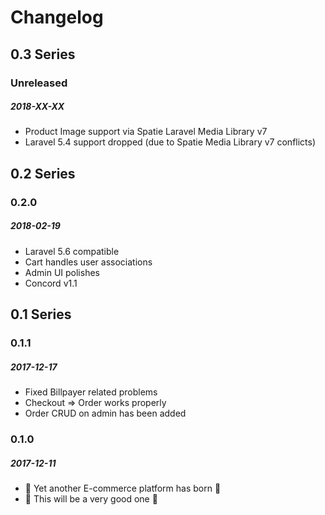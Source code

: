# Changelog

## 0.3 Series

### Unreleased
##### 2018-XX-XX

- Product Image support via Spatie Laravel Media Library v7
- Laravel 5.4 support dropped (due to Spatie Media Library v7 conflicts)

## 0.2 Series

### 0.2.0
##### 2018-02-19

- Laravel 5.6 compatible
- Cart handles user associations
- Admin UI polishes
- Concord v1.1

## 0.1 Series

### 0.1.1
##### 2017-12-17

- Fixed Billpayer related problems
- Checkout => Order works properly
- Order CRUD on admin has been added

### 0.1.0
##### 2017-12-11

- 🚀 Yet another E-commerce platform has born 🚀
- 🚀 This will be a very good one 🚀
